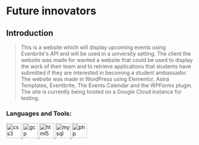 # Future innovators

## Introduction

> This is a website which will display upcoming events using Evenbrite's API and will be used in a university setting. The client the website was made for wanted a website that could be used to display the work of their team and to retrieve applications that students have submitted if they are interested in becoming a student ambassador. The website was made in WordPress using Elementor, Astra Templates, Eventbrite, The Events Calendar and the WPForms plugin. The site is currently being hosted on a Google Cloud instance for testing.


<h3 align="left">Languages and Tools:</h3>
<p align="left">
<a href="https://www.w3schools.com/css/" target="_blank">
<img src="https://devicons.github.io/devicon/devicon.git/icons/css3/css3-original-wordmark.svg" alt="css3" width="40" height="40"/>
</a>
<a href="https://cloud.google.com" target="_blank">
<img src="https://www.vectorlogo.zone/logos/google_cloud/google_cloud-icon.svg" alt="gcp" width="40" height="40"/>
</a>
<a href="https://www.w3.org/html/" target="_blank">
<img src="https://devicons.github.io/devicon/devicon.git/icons/html5/html5-original-wordmark.svg" alt="html5" width="40" height="40"/>
</a>         
<a href="https://www.mysql.com/" target="_blank">
<img src="https://devicons.github.io/devicon/devicon.git/icons/mysql/mysql-original-wordmark.svg" alt="mysql" width="40" height="40"/>
</a>         
<a href="https://www.php.net" target="_blank">
<img src="https://devicons.github.io/devicon/devicon.git/icons/php/php-original.svg" alt="php" width="40" height="40"/>
</a>
</p>
